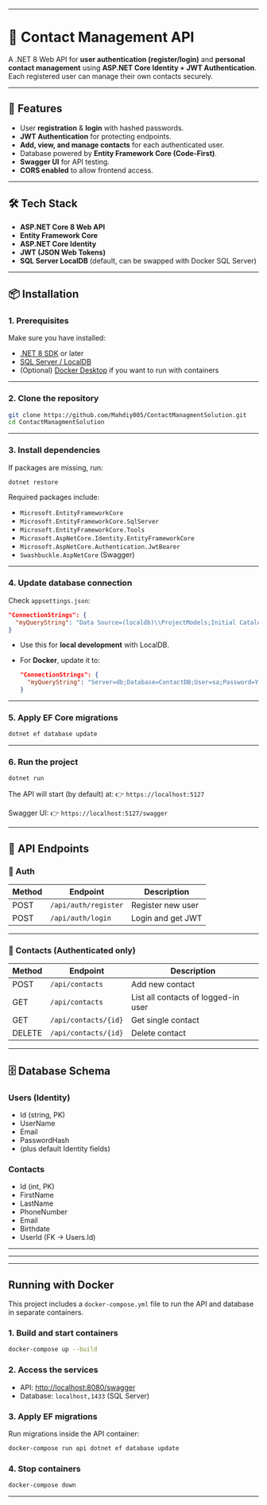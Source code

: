 

---


# 📘 Contact Management API

A .NET 8 Web API for **user authentication (register/login)** and **personal contact management** using **ASP.NET Core Identity + JWT Authentication**.  
Each registered user can manage their own contacts securely.

---

## 🚀 Features
- User **registration** & **login** with hashed passwords.
- **JWT Authentication** for protecting endpoints.
- **Add, view, and manage contacts** for each authenticated user.
- Database powered by **Entity Framework Core (Code-First)**.
- **Swagger UI** for API testing.
- **CORS enabled** to allow frontend access.

---

## 🛠 Tech Stack
- **ASP.NET Core 8 Web API**
- **Entity Framework Core**
- **ASP.NET Core Identity**
- **JWT (JSON Web Tokens)**
- **SQL Server LocalDB** (default, can be swapped with Docker SQL Server)

---

## 📦 Installation

### 1. Prerequisites
Make sure you have installed:
- [.NET 8 SDK](https://dotnet.microsoft.com/download/dotnet/8.0) or later
- [SQL Server / LocalDB](https://learn.microsoft.com/en-us/sql/database-engine/configure-windows/sql-server-express-localdb)
- (Optional) [Docker Desktop](https://www.docker.com/products/docker-desktop) if you want to run with containers

---

### 2. Clone the repository
```bash
git clone https://github.com/Mahdiy005/ContactManagmentSolution.git
cd ContactManagmentSolution
````

---

### 3. Install dependencies

If packages are missing, run:

```bash
dotnet restore
```

Required packages include:

* `Microsoft.EntityFrameworkCore`
* `Microsoft.EntityFrameworkCore.SqlServer`
* `Microsoft.EntityFrameworkCore.Tools`
* `Microsoft.AspNetCore.Identity.EntityFrameworkCore`
* `Microsoft.AspNetCore.Authentication.JwtBearer`
* `Swashbuckle.AspNetCore` (Swagger)

---

### 4. Update database connection

Check `appsettings.json`:

```json
"ConnectionStrings": {
  "myQueryString": "Data Source=(localdb)\\ProjectModels;Initial Catalog=ContactDB;Integrated Security=True;Encrypt=False"
}
```

* Use this for **local development** with LocalDB.
* For **Docker**, update it to:

  ```json
  "ConnectionStrings": {
    "myQueryString": "Server=db;Database=ContactDB;User=sa;Password=Your_strong_password123;TrustServerCertificate=True;MultipleActiveResultSets=true"
  }
  ```

---

### 5. Apply EF Core migrations

```bash
dotnet ef database update
```

---

### 6. Run the project

```bash
dotnet run
```

The API will start (by default) at:
👉 `https://localhost:5127`

Swagger UI:
👉 `https://localhost:5127/swagger`

---

## 📡 API Endpoints

### 🔑 Auth

| Method | Endpoint             | Description       |
| ------ | -------------------- | ----------------- |
| POST   | `/api/auth/register` | Register new user |
| POST   | `/api/auth/login`    | Login and get JWT |




---

### 📒 Contacts (Authenticated only)

| Method | Endpoint             | Description                         |
| ------ | -------------------- | ----------------------------------- |
| POST   | `/api/contacts`      | Add new contact                     |
| GET    | `/api/contacts`      | List all contacts of logged-in user |
| GET    | `/api/contacts/{id}` | Get single contact                  |
| DELETE | `/api/contacts/{id}` | Delete contact                      |


---

## 🗄 Database Schema

### Users (Identity)

* Id (string, PK)
* UserName
* Email
* PasswordHash
* (plus default Identity fields)

### Contacts

* Id (int, PK)
* FirstName
* LastName
* PhoneNumber
* Email
* Birthdate
* UserId (FK → Users.Id)

---
---
---
##  Running with Docker

This project includes a `docker-compose.yml` file to run the API and database in separate containers.

### 1. Build and start containers

```bash
docker-compose up --build
```

### 2. Access the services

* API: [http://localhost:8080/swagger](http://localhost:8080/swagger)
* Database: `localhost,1433` (SQL Server)

### 3. Apply EF migrations

Run migrations inside the API container:

```bash
docker-compose run api dotnet ef database update
```

### 4. Stop containers

```bash
docker-compose down
```

---
